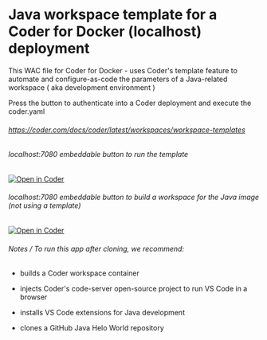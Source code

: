 # Java workspace template for a Coder for Docker (localhost) deployment

This WAC file for Coder for Docker - uses Coder's template feature to automate and configure-as-code the parameters of a Java-related workspace ( aka development environment )

Press the button to authenticate into a Coder deployment and execute the coder.yaml

###### https://coder.com/docs/coder/latest/workspaces/workspace-templates

###### localhost:7080 embeddable button to run the template 
[![Open in Coder](https://cdn.coder.com/embed-button.svg)](http://localhost:7080/wac/build?template_oauth_service=github&template_url=git@github.com:mtm20176/c4d_java_wac.git&template_ref=main&template_filepath=.coder/coder.yaml)

###### localhost:7080 embeddable button to build a workspace for the Java image (not using a template)
[![Open in Coder](https://cdn.coder.com/embed-button.svg)](http://localhost:7080/workspaces/git?org=default&image=61b1920f-53d4154a13c2dfce7fe34a2c&tag=ubuntu&service=github&repo=git@github.com:mtm20176/c4d_java_wac.git)

###### Notes / To run this app after cloning, we recommend:

* builds a Coder workspace container

* injects Coder's code-server open-source project to run VS Code in a browser

* installs VS Code extensions for Java development

* clones a GitHub Java Helo World repository